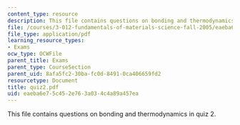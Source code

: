 ```yaml
---
content_type: resource
description: This file contains questions on bonding and thermodynamics in quiz 2.
file: /courses/3-012-fundamentals-of-materials-science-fall-2005/eaeba6e75c452e763a034c4a89a457ea_quiz2.pdf
file_type: application/pdf
learning_resource_types:
- Exams
ocw_type: OCWFile
parent_title: Exams
parent_type: CourseSection
parent_uid: 8afa5fc2-30ba-fc0d-8491-0ca406659fd2
resourcetype: Document
title: quiz2.pdf
uid: eaeba6e7-5c45-2e76-3a03-4c4a89a457ea
---
```

This file contains questions on bonding and thermodynamics in quiz 2.

